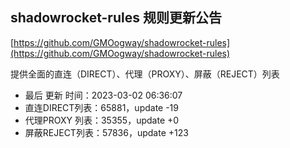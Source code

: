 ## shadowrocket-rules 规则更新公告

[https://github.com/GMOogway/shadowrocket-rules](https://github.com/GMOogway/shadowrocket-rules)

提供全面的直连（DIRECT）、代理（PROXY）、屏蔽（REJECT）列表
- 最后 更新 时间：2023-03-02 06:36:07
- 直连DIRECT列表：65881，update -19
- 代理PROXY 列表：35355，update +0
- 屏蔽REJECT列表：57836，update +123